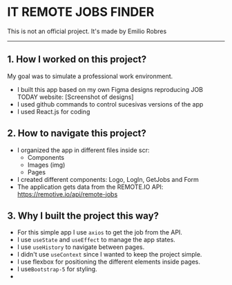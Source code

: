 # IT REMOTE JOBS FINDER

This is not an official project. It's made by Emilio Robres
<hr>

## 1. How I worked on this project?</br>

My goal was to simulate a professional work environment.  

  * I built this app based on my own Figma designs reproducing JOB TODAY website: [Screenshot of designs]
  * I used github commands to control sucesivas versions of the app
  * I used React.js for coding

## 2. How to navigate this project? 

  -	I organized the app in different files inside scr:
    - Components
    - Images (img)
    - Pages
  - I created different components: Logo, LogIn, GetJobs and Form
  -	The application gets data from the REMOTE.IO API: https://remotive.io/api/remote-jobs

## 3. Why I built the project this way? 
-	For this simple app I use `axios` to get the job from the API. 
-	I use `useState` and `useEffect` to manage the app states.
-	I use `useHistory` to navigate between pages.
-	I didn't use `useContext` since I wanted to keep the project simple.
-	I use flexbox for positioning the different elements inside pages.
-	I use`Bootstrap-5` for styling. 
-	
 
